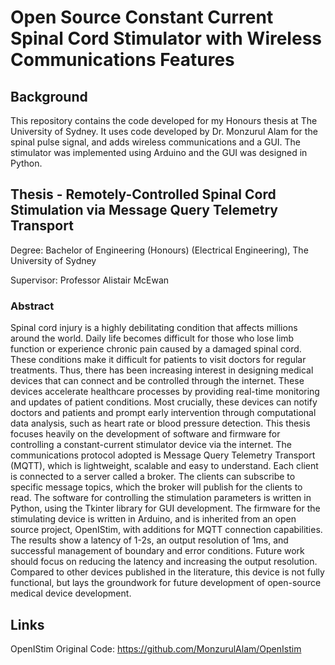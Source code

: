 # Open Source Constant Current Spinal Cord Stimulator with Wireless Communications Features

## Background

This repository contains the code developed for my Honours thesis at The University of Sydney. It uses code developed by Dr. Monzurul Alam for the spinal pulse signal, and adds wireless communications and a GUI. The stimulator was implemented using Arduino and the GUI was designed in Python.

## Thesis - Remotely-Controlled Spinal Cord Stimulation via Message Query Telemetry Transport

Degree: Bachelor of Engineering (Honours) (Electrical Engineering), The University of Sydney

Supervisor: Professor Alistair McEwan

### Abstract 
Spinal cord injury is a highly debilitating condition that affects millions around the world. Daily life becomes difficult for those who lose limb function or experience chronic pain caused by a damaged spinal cord. These conditions make it difficult for patients to visit doctors for regular treatments. Thus, there has been increasing interest in designing medical devices that can connect and be controlled through the internet. These devices accelerate healthcare processes by providing real-time monitoring and updates of patient conditions. Most crucially, these devices can notify doctors and patients and prompt early intervention through computational data analysis, such as heart rate or blood pressure detection. This thesis focuses heavily on the development of software and firmware for controlling a constant-current stimulator device via the internet. The communications protocol adopted is Message Query Telemetry Transport (MQTT), which is lightweight, scalable and easy to understand. Each client is connected to a server called a broker. The clients can subscribe to specific message topics, which the broker will publish for the clients to read. The software for controlling the stimulation parameters is written in Python, using the Tkinter library for GUI development. The firmware for the stimulating device is written in Arduino, and is inherited from an open source project, OpenIStim, with additions for MQTT connection capabilities. The results show a latency of 1-2s, an output resolution of 1ms, and successful management of boundary and error conditions. Future work should focus on reducing the latency and increasing the output resolution. Compared to other devices published in the literature, this device is not fully functional, but lays the groundwork for future development of open-source medical device development.

## Links

OpenIStim Original Code: https://github.com/MonzurulAlam/OpenIstim

